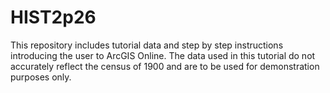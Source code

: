 # HIST2p26
This repository includes tutorial data and step by step instructions introducing the user to ArcGIS Online. The data used in this tutorial do not accurately reflect the census of 1900 and are to be used for demonstration purposes only.
